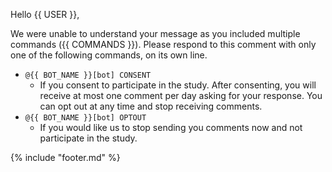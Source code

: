 Hello {{ USER }},

We were unable to understand your message as you included multiple commands ({{ COMMANDS }}).  Please respond to this comment with only one of the following commands, on its own line.

* `@{{ BOT_NAME }}[bot] CONSENT`
  * If you consent to participate in the study.  After consenting, you will receive at most one comment per day asking for your response.  You can opt out at any time and stop receiving comments.
* `@{{ BOT_NAME }}[bot] OPTOUT`
  * If you would like us to stop sending you comments now and not participate in the study.

{% include "footer.md" %}
